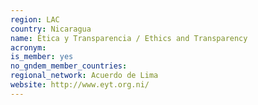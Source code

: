 ```yaml
---
region: LAC
country: Nicaragua
name: Ética y Transparencia / Ethics and Transparency
acronym: 
is_member: yes
no_gndem_member_countries: 
regional_network: Acuerdo de Lima
website: http://www.eyt.org.ni/
---
```

